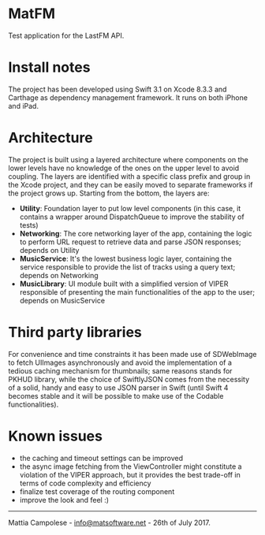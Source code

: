 # MatFM

Test application for the LastFM API.

# Install notes
The project has been developed using Swift 3.1 on Xcode 8.3.3 and Carthage as dependency management framework. It runs on both iPhone and iPad.

# Architecture
The project is built using a layered architecture where components on the lower levels have no knowledge of the ones on the upper level to avoid coupling. 
The layers are identified with a specific class prefix and group in the Xcode project, and they can be easily moved to separate frameworks if the project grows up.
Starting from the bottom, the layers are:
- **Utility**: Foundation layer to put low level components (in this case, it contains a wrapper around DispatchQueue to improve the stability of tests)
- **Networking**: The core networking layer of the app, containing the logic to perform URL request to retrieve data and parse JSON responses; depends on Utility
- **MusicService**: It's the lowest business logic layer, containing the service responsible to provide the list of tracks using a query text; depends on Networking
- **MusicLibrary**: UI module built with a simplified version of VIPER responsible of presenting the main functionalities of the app to the user; depends on MusicService

# Third party libraries
For convenience and time constraints it has been made use of SDWebImage to fetch UIImages asynchronously and avoid the implementation of a tedious caching mechanism for thumbnails; same reasons stands for PKHUD library, while the choice of SwiftlyJSON comes from the necessity of a solid, handy and easy to use JSON parser in Swift (until Swift 4 becomes stable and it will be possible to make use of the Codable functionalities).

# Known issues
- the caching and timeout settings can be improved
- the async image fetching from the ViewController might constitute a violation of the VIPER approach, but it provides the best trade-off in terms of code complexity and efficiency
- finalize test coverage of the routing component
- improve the look and feel :)

----
Mattia Campolese - info@matsoftware.net - 26th of July 2017.
